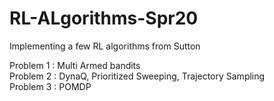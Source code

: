 # RL-ALgorithms-Spr20
Implementing a few RL algorithms from Sutton

Problem 1 : Multi Armed bandits   
Problem 2 : DynaQ, Prioritized Sweeping, Trajectory Sampling  
Problem 3 : POMDP
